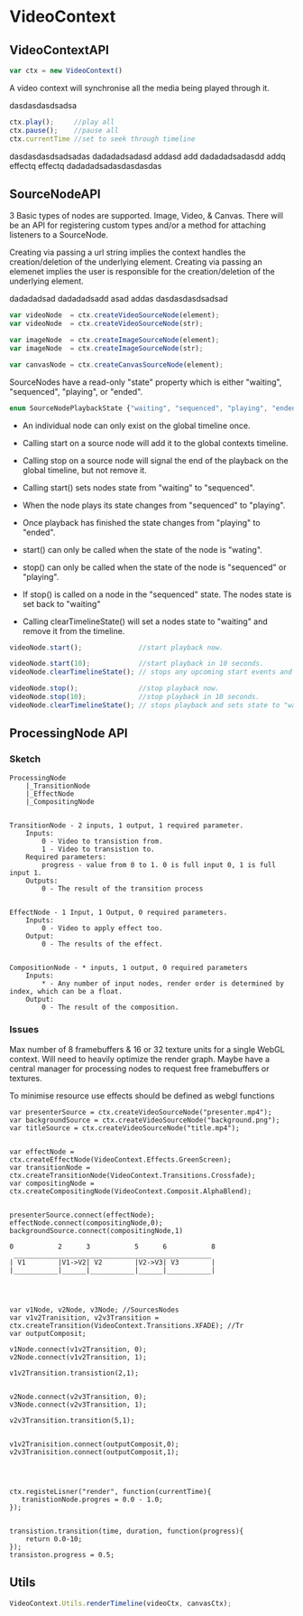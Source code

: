 # VideoContext

## VideoContextAPI

```JavaScript
var ctx = new VideoContext()
```

A video context will synchronise all the media being played through it.

dasdasdasdsadsa
```JavaScript
ctx.play();     //play all
ctx.pause();    //pause all
ctx.currentTime //set to seek through timeline
```

dasdasdasdsadsadas
dadadadsadasd
addasd
add
dadadadsadasdd
addq
effectq
effectq
dadadadsadasdasdasdas

## SourceNodeAPI

3 Basic types of nodes are supported. Image, Video, & Canvas. There will be an API for registering custom types and/or a method for attaching listeners to a SourceNode.

Creating via passing a url string implies the context handles the creation/deletion of the underlying element. Creating via passing an elemenet implies the user is responsible for the creation/deletion of the underlying element.

dadadadsad 
dadadadsadd
asad
addas
dasdasdasdsadsad
```JavaScript
var videoNode  = ctx.createVideoSourceNode(element);
var videoNode  = ctx.createVideoSourceNode(str);

var imageNode  = ctx.createImageSourceNode(element);
var imageNode  = ctx.createImageSourceNode(str);

var canvasNode = ctx.createCanvasSourceNode(element);
```


SourceNodes have a read-only "state" property which is either "waiting", "sequenced", "playing", or "ended".
```JavaScript
enum SourceNodePlaybackState {"waiting", "sequenced", "playing", "ended"};
```


* An individual node can only exist on the global timeline once.
* Calling start on a source node will add it to the global contexts timeline.
* Calling stop on a source node will signal the end of the playback on the global timeline, but not remove it.

* Calling start() sets nodes state from "waiting" to "sequenced".
* When the node plays its state changes from "sequenced" to "playing".
* Once playback has finished the state changes from "playing" to "ended".

* start() can only be called when the state of the node is "wating".
* stop() can only be called when the state of the node is "sequenced" or "playing".
* If stop() is called on a node in the "sequenced" state. The nodes state is set back to "waiting"
* Calling clearTimelineState() will set a nodes state to "waiting" and remove it from the timeline.


```JavaScript
videoNode.start();              //start playback now.

videoNode.start(10);            //start playback in 10 seconds.
videoNode.clearTimelineState(); // stops any upcoming start events and sets state to "waiting"

videoNode.stop();               //stop playback now.
videoNode.stop(10);             //stop playback in 10 seconds.
videoNode.clearTimelineState(); // stops playback and sets state to "waiting"
```






## ProcessingNode API

### Sketch
```
ProcessingNode
    |_TransitionNode
    |_EffectNode
    |_CompositingNode


TransitionNode - 2 inputs, 1 output, 1 required parameter.
    Inputs:
        0 - Video to transistion from.
        1 - Video to transistion to.
    Required parameters:
        progress - value from 0 to 1. 0 is full input 0, 1 is full input 1.
    Outputs:
        0 - The result of the transition process


EffectNode - 1 Input, 1 Output, 0 required parameters.
    Inputs:
        0 - Video to apply effect too.
    Output:
        0 - The results of the effect.


CompositionNode - * inputs, 1 output, 0 required parameters
    Inputs:
        * - Any number of input nodes, render order is determined by index, which can be a float.
    Output:
        0 - The result of the composition.
```
### Issues
Max number of 8 framebuffers & 16 or 32 texture units for a single WebGL context. Will need to heavily optimize the render graph. Maybe have a central manager for processing nodes to request free framebuffers or textures.

To minimise resource use effects should be defined as webgl functions 


```
var presenterSource = ctx.createVideoSourceNode("presenter.mp4");
var backgroundSource = ctx.createVideoSourceNode("background.png");
var titleSource = ctx.createVideoSourceNode("title.mp4");


var effectNode = ctx.createEffectNode(VideoContext.Effects.GreenScreen);
var transitionNode = ctx.createTransitionNode(VideoContext.Transitions.Crossfade);
var compositingNode = ctx.createCompositingNode(VideoContext.Composit.AlphaBlend);


presenterSource.connect(effectNode);
effectNode.connect(compositingNode,0);
backgroundSource.connect(compositingNode,1)
```



```
0           2      3           5      6           8
 _________________________________________________
| V1        |V1->V2| V2        |V2->V3| V3        |
|___________|______|___________|______|___________|




var v1Node, v2Node, v3Node; //SourcesNodes
var v1v2Tranisition, v2v3Transition = ctx.createTransition(VideoContext.Transitions.XFADE); //Tr
var outputComposit;

v1Node.connect(v1v2Transition, 0);
v2Node.connect(v1v2Transition, 1);

v1v2Transition.transistion(2,1);


v2Node.connect(v2v3Transition, 0);
v3Node.connect(v2v3Transition, 1);

v2v3Transition.transition(5,1);


v1v2Tranisition.connect(outputComposit,0);
v2v3Tranisition.connect(outputComposit,1);




ctx.registeLisner("render", function(currentTime){
   tranistionNode.progres = 0.0 - 1.0; 
});


transistion.transition(time, duration, function(progress){
    return 0.0-10;
});
transiston.progress = 0.5;
```

## Utils
```JavaScript
VideoContext.Utils.renderTimeline(videoCtx, canvasCtx);
```
